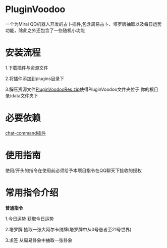 # PluginVoodoo

一个为Mirai QQ机器人开发的占卜插件,包含周易占卜、塔罗牌抽取以及每日运势功能，除此之外还包含了一些随机小功能

# 安装流程

1.下载插件与资源文件

2.将插件添加到plugins目录下

3.解压资源文件[PluginVoodooRes.zip](https://github.com/Dream-Rainy/PluginVoodoo/releases/download/v1.6.1/PluginVoodooRes.zip)使得PluginVoodoo文件夹位于 你的根目录/data文件夹下

# 必要依赖

[chat-command插件](https://github.com/project-mirai/chat-command/releases)

# 使用指南

使用/开头的指令在使用前必须给予本项目指令在QQ聊天下接收的授权

# 常用指令介绍

**普通指令**

1.今日运势 获取今日运势

2.塔罗牌 抽取一张大阿尔卡纳牌(塔罗牌中从0号愚者至21号世界)

3.求签 从周易卦象中抽取一张卦象

